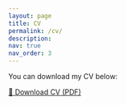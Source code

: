 ```yaml
---
layout: page
title: CV
permalink: /cv/
description:
nav: true
nav_order: 3
---
```


You can download my CV below:

[📄 Download CV (PDF)](/assets/pdf/JinhoKim_CV.pdf)
